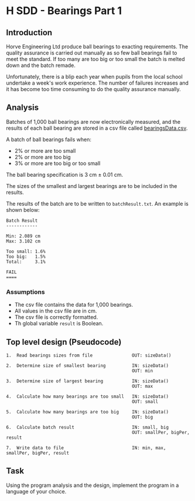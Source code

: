# H SDD - Bearings Part 1


## Introduction

Horve Engineering Ltd produce ball bearings to exacting requirements.  The quality assurance is carried out manually as so few ball bearings fail to meet the standard.  If too many are too big or too small the batch is melted down and the batch remade.

Unfortunately, there is a blip each year when pupils from the local school undertake a week's work experience.  The number of failures increases and it has become too time consuming to do the quality assurance manually.


## Analysis

Batches of 1,000 ball bearings are now electronically measured, and the results of each ball bearing are stored in a csv file called [bearingsData.csv](assets/bearingsData.csv "Download file").

A batch of ball bearings fails when:

* 2% or more are too small
* 2% or more are too big
* 3% or more are too big or too small

The ball bearing specification is 3 cm ± 0.01 cm.

The sizes of the smallest and largest bearings are to be included in the results.

The results of the batch are to be written to `batchResult.txt`.  An example is shown below:

```
Batch Result
------------

Min: 2.089 cm
Max: 3.102 cm

Too small: 1.6%
Too big:   1.5%
Total:     3.1%

FAIL
====
```


### Assumptions

* The csv file contains the data for 1,000 bearings.
* All values in the csv file are in cm.
* The csv file is correctly formatted.
* Th global variable `result` is Boolean.


## Top level design (Pseudocode)

```
1.  Read bearings sizes from file               OUT: sizeData()

2.  Determine size of smallest bearing          IN: sizeData()
                                                OUT: min

3.  Determine size of largest bearing           IN: sizeData()
                                                OUT: max
											   
4.  Calculate how many bearings are too small   IN: sizeData()
                                                OUT: small
											   
5.  Calculate how many bearings are too big     IN: sizeData()
                                                OUT: big
												
6.  Calculate batch result                      IN: small, big
                                                OUT: smallPer, bigPer, result
											  
7.  Write data to file                          IN: min, max, smallPer, bigPer, result					  
```


## Task

Using the program analysis and the design, implement the program in a language of your choice.

